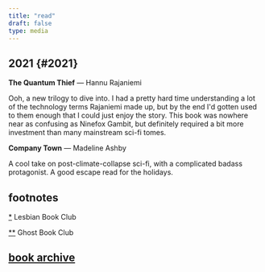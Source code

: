 ```yaml
---
title: "read"
draft: false
type: media
---
```


## 2021 {#2021}

**The Quantum Thief** — Hannu Rajaniemi

Ooh, a new trilogy to dive into. I had a pretty hard time understanding a lot of the technology terms Rajaniemi made up, but by the end I'd gotten used to them enough that I could just enjoy the story. This book was nowhere near as confusing as Ninefox Gambit, but definitely required a bit more investment than many mainstream sci-fi tomes.

**Company Town** — Madeline Ashby

A cool take on post-climate-collapse sci-fi, with a complicated badass protagonist. A good escape read for the holidays.

## footnotes

[*](#les) <a name="les"></a>Lesbian Book Club

[**](#ghost) <a name="ghost"></a> Ghost Book Club

## [book archive](/bookarchive)
